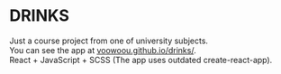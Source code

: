 # DRINKS
Just a сourse project from one of university subjects.<br>
You can see the app at [voowoou.github.io/drinks/](https://voowoou.github.io/drinks/).<br>
React + JavaScript + SCSS (The app uses outdated create-react-app).
